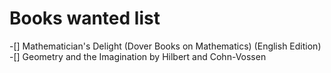 # Books wanted list
 -[] Mathematician's Delight (Dover Books on Mathematics) (English Edition)
 -[] Geometry and the Imagination by Hilbert and Cohn-Vossen

